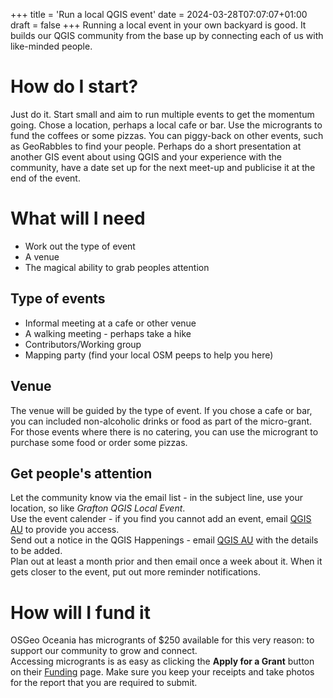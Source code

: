 +++
title = 'Run a local QGIS event'
date = 2024-03-28T07:07:07+01:00
draft = false
+++
Running a local event in your own backyard is good. It builds our QGIS community from the base up by connecting each of us with like-minded people. 

# How do I start?
Just do it. Start small and aim to run multiple events to get the momentum going. Chose a location, perhaps a local cafe or bar. Use the microgrants to fund the coffees or some pizzas. You can piggy-back on other events, such as GeoRabbles to find your people. Perhaps do a short presentation at another GIS event about using QGIS and your experience with the community, have a date set up for the next meet-up and publicise it at the end of the event. 

# What will I need
- Work out the type of event
- A venue
- The magical ability to grab peoples attention

## Type of events
- Informal meeting at a cafe or other venue
- A walking meeting - perhaps take a hike
- Contributors/Working group
- Mapping party (find your local OSM peeps to help you here)

## Venue
The venue will be guided by the type of event. If you chose a cafe or bar, you can included non-alcoholic drinks or food as part of the micro-grant. For those events where there is no catering, you can use the microgrant to purchase some food or order some pizzas. 

## Get people's attention
Let the community know via the email list - in the subject line, use your location, so like *Grafton QGIS Local Event*.  
Use the event calender - if you find you cannot add an event, email [QGIS AU](mailto:emma@north-road.com) to provide you access.  
Send out a notice in the QGIS Happenings - email [QGIS AU](mailto:emma@north-road.com) with the details to be added.  
Plan out at least a month prior and then email once a week about it. When it gets closer to the event, put out more reminder notifications.

# How will I fund it
OSGeo Oceania has microgrants of $250 available for this very reason: to support our community to grow and connect.  
Accessing microgrants is as easy as clicking the **Apply for a Grant** button on their [Funding](https://osgeo-oceania.org/funding/) page. 
Make sure you keep your receipts and take photos for the report that you are required to submit. 


